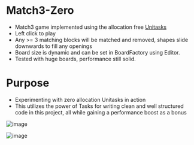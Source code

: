 # Match3-Zero
- Match3 game implemented using the allocation free [Unitasks](https://github.com/Cysharp/UniTask)
- Left click to play
- Any >= 3 matching blocks will be matched and removed, shapes slide downwards to fill any openings
- Board size is dynamic and can be set in BoardFactory using Editor.
- Tested with huge boards, performance still solid.  

# Purpose
- Experimenting with zero allocation Unitasks in action
- This utilizes the power of Tasks for writing clean and well structured code in this project, all while gaining a performance boost as a bonus

![image](https://user-images.githubusercontent.com/23138388/204269516-e7ddf039-f7d6-463e-abd5-5078ac61f26f.png)

![image](https://user-images.githubusercontent.com/23138388/204270386-75b43dae-fb30-4317-82e7-dac44e77184b.png)

